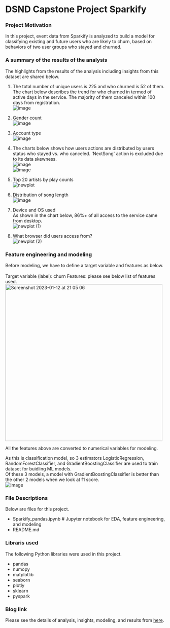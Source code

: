 # DSND Capstone Project Sparkify

### Project Motivation
In this project, event data from Sparkify is analyzed to build a model for classifying existing and future users who are likely to churn, based on behaviors of two user groups who stayed and churned.

### A summary of the results of the analysis
The highlights from the results of the analysis including insights from this dataset are shared below.

1. The total number of unique users is 225 and who churned is 52 of them. The chart below describes the trend for who churned in termed of active days in the service. The majority of them canceled within 100 days from registration.<br>
![image](https://user-images.githubusercontent.com/29317778/211535402-f3ae508b-f260-4a8d-a698-77980d87da01.png)

2. Gender count<br>
![image](https://user-images.githubusercontent.com/29317778/211786769-9ce7dc3d-24fa-42d2-a13e-c3deeeed9cdc.png)

3. Account type<br>
![image](https://user-images.githubusercontent.com/29317778/211786908-73946ed2-eeb5-4c95-886d-06777b1fc82c.png)

4. The charts below shows how users actions are distributed by users status who stayed vs. who canceled. 'NextSong' action is excluded due to its data skewness.<br>
![image](https://user-images.githubusercontent.com/29317778/211787558-48709009-90f5-4d4a-91f9-42e7eb3ea553.png)<br>
![image](https://user-images.githubusercontent.com/29317778/211787615-3edbec57-6ce6-4165-9632-ef75e1cde7ec.png)

5. Top 20 artists by play counts<br>
![newplot](https://user-images.githubusercontent.com/29317778/211536421-6e9ece59-7c19-4b57-aef4-efb92acbc0f5.png)

6. Distribution of song length<br>
![image](https://user-images.githubusercontent.com/29317778/211536559-d119b8ef-c519-4477-9d76-a11d731fb9c0.png)

7. Device and OS used<br>
As shown in the chart below, 86%+ of all access to the service came from desktop.<br>
![newplot (1)](https://user-images.githubusercontent.com/29317778/211536872-9a1f46a9-4f79-498d-9821-6a30e34eab24.png)

8. What browser did users access from?<br>
![newplot (2)](https://user-images.githubusercontent.com/29317778/211537058-277fc789-b0c3-4f60-b650-ae4abbd56399.png)

### Feature engineering and modeling
Before modeling, we have to define a target variable and features as below.<br>
<br>
Target variable (label): churn
Features: please see below list of features used.<br>
<img width="495" alt="Screenshot 2023-01-12 at 21 05 06" src="https://user-images.githubusercontent.com/29317778/212062224-7b3cc8bf-aa93-469b-8a0f-56ff2565a34f.png"><br>

All the features above are converted to numerical variables for modeling.<br>

As this is classification model, so 3 estimators LogisticRegression, RandomForestClassifier, and GradientBoostingClassifier are used to train dataset for buidling ML models.<br>
Of these 3 models, a model with GradientBoostingClassifier is better than the other 2 models when we look at f1 score.<br>
![image](https://user-images.githubusercontent.com/29317778/213174952-4969aa65-558a-4df1-8a87-bd5720c0abe5.png)

### File Descriptions
Below are files for this project.

- Sparkify_pandas.ipynb # Jupyter notebook for EDA, feature engineering, and modeling
- README.md

### Libraris used
The following Python libraries were used in this project.

- pandas
- numopy
- matplotlib
- seaborn
- plotly
- sklearn
- pyspark

### Blog link
Please see the details of analysis, insights, modeling, and results from [here]().

